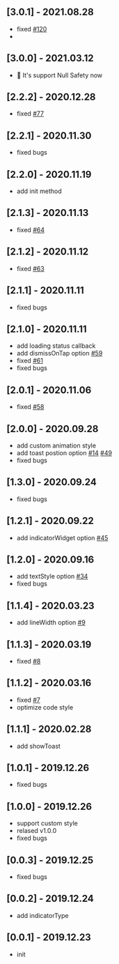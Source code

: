 ## [3.0.1] - 2021.08.28

* fixed [#120](https://github.com/nslog11/flutter_easyloading/issues/120)
* 
## [3.0.0] - 2021.03.12

* 🎉 It's support Null Safety now 

## [2.2.2] - 2020.12.28

* fixed [#77](https://github.com/nslog11/flutter_easyloading/issues/77)

## [2.2.1] - 2020.11.30

* fixed bugs
## [2.2.0] - 2020.11.19

* add init method

## [2.1.3] - 2020.11.13

* fixed [#64](https://github.com/nslog11/flutter_easyloading/issues/64)

## [2.1.2] - 2020.11.12

* fixed [#63](https://github.com/nslog11/flutter_easyloading/issues/63)

## [2.1.1] - 2020.11.11

* fixed bugs

## [2.1.0] - 2020.11.11

* add loading status callback
* add dismissOnTap option [#59](https://github.com/nslog11/flutter_easyloading/issues/59)
* fixed [#61](https://github.com/nslog11/flutter_easyloading/issues/61)
* fixed bugs

## [2.0.1] - 2020.11.06

* fixed [#58](https://github.com/nslog11/flutter_easyloading/issues/58)

## [2.0.0] - 2020.09.28

* add custom animation style
* add toast postion option [#14](https://github.com/nslog11/flutter_easyloading/issues/14) [#49](https://github.com/nslog11/flutter_easyloading/issues/49)
* fixed bugs

## [1.3.0] - 2020.09.24

* fixed bugs

## [1.2.1] - 2020.09.22

* add indicatorWidget option [#45](https://github.com/nslog11/flutter_easyloading/issues/45)

## [1.2.0] - 2020.09.16

* add textStyle option [#34](https://github.com/nslog11/flutter_easyloading/issues/34)
* fixed bugs

## [1.1.4] - 2020.03.23

* add lineWidth option [#9](https://github.com/nslog11/flutter_easyloading/issues/9)

## [1.1.3] - 2020.03.19

* fixed [#8](https://github.com/nslog11/flutter_easyloading/issues/8)

## [1.1.2] - 2020.03.16

* fixed [#7](https://github.com/nslog11/flutter_easyloading/issues/7)
* optimize code style

## [1.1.1] - 2020.02.28

* add showToast

## [1.0.1] - 2019.12.26

* fixed bugs

## [1.0.0] - 2019.12.26

* support custom style
* relased v1.0.0
* fixed bugs

## [0.0.3] - 2019.12.25

* fixed bugs

## [0.0.2] - 2019.12.24

* add indicatorType

## [0.0.1] - 2019.12.23

* init
